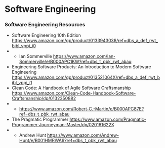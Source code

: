 # Software Engineering



### Software Engineering Resources


- Software Engineering 10th Edition https://www.amazon.com/gp/product/0133943038/ref=dbs_a_def_rwt_bibl_vppi_i0
- - Ian Sommerville https://www.amazon.com/Ian-Sommerville/e/B000APC1KW?ref=dbs_t_pbk_rwt_abau
- Engineering Software Products: An Introduction to Modern Software Engineering https://www.amazon.com/gp/product/013521064X/ref=dbs_a_def_rwt_bibl_vppi_i1
- Clean Code: A Handbook of Agile Software Craftsmanship https://www.amazon.com/Clean-Code-Handbook-Software-Craftsmanship/dp/0132350882
- - https://www.amazon.com/Robert-C.-Martin/e/B000APG87E?ref=dbs_t_pbk_rwt_abau
- The Pragmatic Programmer https://www.amazon.com/Pragmatic-Programmer-Journeyman-Master/dp/020161622X
- - Andrew Hunt https://www.amazon.com/Andrew-Hunt/e/B001HMRWA6?ref=dbs_t_pbk_rwt_abau
